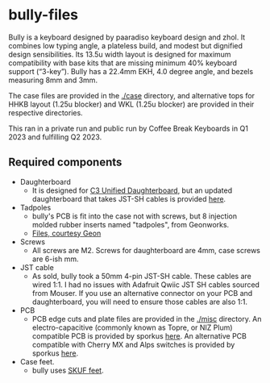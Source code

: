 # bully-files

Bully is a keyboard designed by paaradiso keyboard design and zhol. It combines low typing angle, a plateless build, and modest but dignified design sensibilities. Its 13.5u width layout is designed for maximum compatibility with base kits that are missing minimum 40% keyboard support (“3-key”). Bully has a 22.4mm EKH, 4.0 degree angle, and bezels measuring 8mm and 3mm. 

The case files are provided in the [./case](./case/) directory, and alternative tops for HHKB layout (1.25u blocker) and WKL (1.25u blocker) are provided in their respective directories. 

This ran in a private run and public run by Coffee Break Keyboards in Q1 2023 and fulfilling Q2 2023.


## Required components
* Daughterboard
  * It is designed for [C3 Unified Daughterboard](https://github.com/Unified-Daughterboard/UDB-C-Legacy), but an updated daughterboard that takes JST-SH cables is provided [here](https://github.com/Unified-Daughterboard/UDB-C-JSH).
* Tadpoles
  * bully's PCB is fit into the case not with screws, but 8 injection molded rubber inserts named "tadpoles", from Geonworks.
  * [Files, courtesy Geon](https://geon.works/pages/tadpole-files)
* Screws
  * All screws are M2. Screws for daughterboard are 4mm, case screws are 6-ish mm.
* JST cable
  * As sold, bully took a 50mm 4-pin JST-SH cable. These cables are wired 1:1. I had no issues with Adafruit Qwiic JST SH cables sourced from Mouser. If you use an alternative connector on your PCB and daughterboard, you will need to ensure those cables are also 1:1.
* PCB
  * PCB edge cuts and plate files are provided in the [./misc](./misc/) directory. An electro-capacitive (commonly known as Topre, or NIZ Plum) compatible PCB is provided by sporkus [here](https://github.com/sporkus/capybully_keyboard). An alternative PCB compatible with Cherry MX and Alps switches is provided by sporkus [here](https://github.com/sporkus/bully2040_keyboard).
* Case feet.
  * bully uses [SKUF feet](https://github.com/Zambumon/SKUF).
